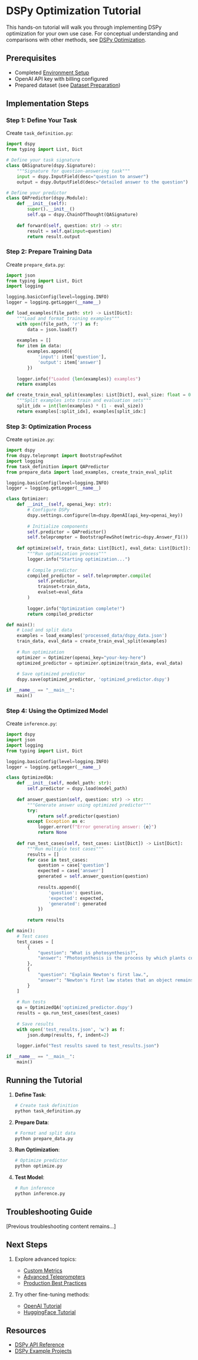 # DSPy Optimization Tutorial

This hands-on tutorial will walk you through implementing DSPy optimization for your own use case. For conceptual understanding and comparisons with other methods, see [DSPy Optimization](DSPy-Optimization.md).

## Prerequisites

- Completed [Environment Setup](Environment-Setup.md#dspy-setup)
- OpenAI API key with billing configured
- Prepared dataset (see [Dataset Preparation](Dataset-Preparation.md))

## Implementation Steps

### Step 1: Define Your Task

Create `task_definition.py`:
```python
import dspy
from typing import List, Dict

# Define your task signature
class QASignature(dspy.Signature):
    """Signature for question-answering task"""
    input = dspy.InputField(desc="question to answer")
    output = dspy.OutputField(desc="detailed answer to the question")

# Define your predictor
class QAPredictor(dspy.Module):
    def __init__(self):
        super().__init__()
        self.qa = dspy.ChainOfThought(QASignature)
    
    def forward(self, question: str) -> str:
        result = self.qa(input=question)
        return result.output
```

### Step 2: Prepare Training Data

Create `prepare_data.py`:
```python
import json
from typing import List, Dict
import logging

logging.basicConfig(level=logging.INFO)
logger = logging.getLogger(__name__)

def load_examples(file_path: str) -> List[Dict]:
    """Load and format training examples"""
    with open(file_path, 'r') as f:
        data = json.load(f)
    
    examples = []
    for item in data:
        examples.append({
            'input': item['question'],
            'output': item['answer']
        })
    
    logger.info(f"Loaded {len(examples)} examples")
    return examples

def create_train_eval_split(examples: List[Dict], eval_size: float = 0.2):
    """Split examples into train and evaluation sets"""
    split_idx = int(len(examples) * (1 - eval_size))
    return examples[:split_idx], examples[split_idx:]
```

### Step 3: Optimization Process

Create `optimize.py`:
```python
import dspy
from dspy.teleprompt import BootstrapFewShot
import logging
from task_definition import QAPredictor
from prepare_data import load_examples, create_train_eval_split

logging.basicConfig(level=logging.INFO)
logger = logging.getLogger(__name__)

class Optimizer:
    def __init__(self, openai_key: str):
        # Configure DSPy
        dspy.settings.configure(lm=dspy.OpenAI(api_key=openai_key))
        
        # Initialize components
        self.predictor = QAPredictor()
        self.teleprompter = BootstrapFewShot(metric=dspy.Answer_F1())
    
    def optimize(self, train_data: List[Dict], eval_data: List[Dict]):
        """Run optimization process"""
        logger.info("Starting optimization...")
        
        # Compile predictor
        compiled_predictor = self.teleprompter.compile(
            self.predictor,
            trainset=train_data,
            evalset=eval_data
        )
        
        logger.info("Optimization complete!")
        return compiled_predictor

def main():
    # Load and split data
    examples = load_examples('processed_data/dspy_data.json')
    train_data, eval_data = create_train_eval_split(examples)
    
    # Run optimization
    optimizer = Optimizer(openai_key="your-key-here")
    optimized_predictor = optimizer.optimize(train_data, eval_data)
    
    # Save optimized predictor
    dspy.save(optimized_predictor, 'optimized_predictor.dspy')

if __name__ == "__main__":
    main()
```

### Step 4: Using the Optimized Model

Create `inference.py`:
```python
import dspy
import json
import logging
from typing import List, Dict

logging.basicConfig(level=logging.INFO)
logger = logging.getLogger(__name__)

class OptimizedQA:
    def __init__(self, model_path: str):
        self.predictor = dspy.load(model_path)
    
    def answer_question(self, question: str) -> str:
        """Generate answer using optimized predictor"""
        try:
            return self.predictor(question)
        except Exception as e:
            logger.error(f"Error generating answer: {e}")
            return None
    
    def run_test_cases(self, test_cases: List[Dict]) -> List[Dict]:
        """Run multiple test cases"""
        results = []
        for case in test_cases:
            question = case['question']
            expected = case['answer']
            generated = self.answer_question(question)
            
            results.append({
                'question': question,
                'expected': expected,
                'generated': generated
            })
        
        return results

def main():
    # Test cases
    test_cases = [
        {
            "question": "What is photosynthesis?",
            "answer": "Photosynthesis is the process by which plants convert sunlight into energy."
        },
        {
            "question": "Explain Newton's first law.",
            "answer": "Newton's first law states that an object remains at rest or in motion unless acted upon by an external force."
        }
    ]
    
    # Run tests
    qa = OptimizedQA('optimized_predictor.dspy')
    results = qa.run_test_cases(test_cases)
    
    # Save results
    with open('test_results.json', 'w') as f:
        json.dump(results, f, indent=2)
    
    logger.info("Test results saved to test_results.json")

if __name__ == "__main__":
    main()
```

## Running the Tutorial

1. **Define Task**:
   ```bash
   # Create task definition
   python task_definition.py
   ```

2. **Prepare Data**:
   ```bash
   # Format and split data
   python prepare_data.py
   ```

3. **Run Optimization**:
   ```bash
   # Optimize predictor
   python optimize.py
   ```

4. **Test Model**:
   ```bash
   # Run inference
   python inference.py
   ```

## Troubleshooting Guide

[Previous troubleshooting content remains...]

## Next Steps

1. Explore advanced topics:
   - [Custom Metrics](Evaluation-Metrics.md)
   - [Advanced Teleprompters](Advanced-DSPy.md)
   - [Production Best Practices](Model-Deployment.md)

2. Try other fine-tuning methods:
   - [OpenAI Tutorial](OpenAI-Tutorial.md)
   - [HuggingFace Tutorial](HuggingFace-Tutorial.md)

## Resources

- [DSPy API Reference](https://github.com/stanfordnlp/dspy)
- [DSPy Example Projects](https://github.com/stanfordnlp/dspy/tree/main/examples) 